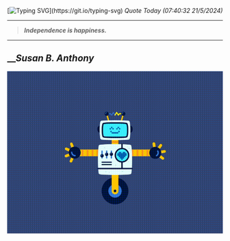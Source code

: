 [![Typing SVG](https://readme-typing-svg.herokuapp.com?font=Press+Start+2P&color=C2F784&size=35&width=900&height=100&lines=Hello+World%2C+I'm+Hung+!)](https://git.io/typing-svg) 
_Quote Today (07:40:32 21/5/2024)_
___
>**_Independence is happiness._**
___

## __**_Susan B. Anthony_**

![RobotDance](src/assets/images/robot-dancing-dribble.gif?style=center)
